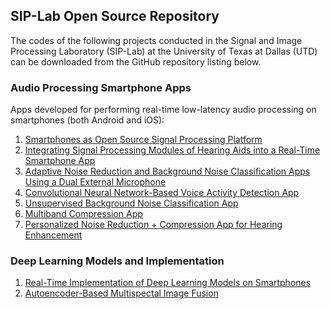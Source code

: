 ## SIP-Lab Open Source Repository 

The codes of the following projects conducted in the Signal and Image Processing Laboratory (SIP-Lab) at the University of Texas at Dallas (UTD) can be downloaded from the GitHub repository listing below.


### Audio Processing Smartphone Apps
Apps developed for performing real-time low-latency audio processing on smartphones (both Android and iOS):

1. [Smartphones as Open Source Signal Processing Platform](https://github.com/abhishek-sehgal/Smartphone-Research-Platform.git)
2. [Integrating Signal Processing Modules of Hearing Aids into a Real-Time Smartphone App](https://github.com/abhishek-sehgal/Integrated-Hearing-Aid-App.git)
2. [Adaptive Noise Reduction and Background Noise Classification Apps Using a Dual External Microphone](https://github.com/abhishek-sehgal/iOS-TwoExternalMics.git)
4. [Convolutional Neural Network-Based Voice Activity Detection App](https://github.com/abhishek-sehgal/CNN-VAD.git)
5. [Unsupervised Background Noise Classification App](https://github.com/nasim-alamdari/Unsupervised-Noise-Classification.git)
6. [Multiband Compression App](https://github.com/nasim-alamdari/Audio-Compression.git)
7. [Personalized Noise Reduction + Compression App for Hearing Enhancement](https://github.com/nasim-alamdari/Personalized-NR.git)


### Deep Learning Models and Implementation
1. [Real-Time Implementation of Deep Learning Models on Smartphones](https://github.com/abhishek-sehgal/Deep-Learning-Mobile.git) 
2. [Autoencoder-Based Multispectal Image Fusion](https://github.com/ArianAzg/ConvolutionalAutoEncoder-ImageFusion.git) 
